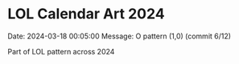 # LOL Calendar Art 2024

Date: 2024-03-18 00:05:00
Message: O pattern (1,0) (commit 6/12)

Part of LOL pattern across 2024
